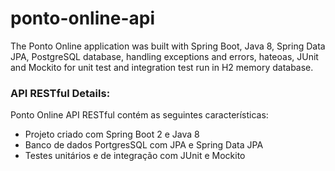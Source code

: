 
# ponto-online-api 
The Ponto Online application was built with Spring Boot, Java 8, Spring Data JPA, PostgreSQL database, handling exceptions and errors, hateoas, JUnit and Mockito for unit test and integration test run in H2 memory database.

### API RESTful Details:
Ponto Online API RESTful contém as seguintes características:  
* Projeto criado com Spring Boot 2 e Java 8
* Banco de dados PortgresSQL com JPA e Spring Data JPA
* Testes unitários e de integração com JUnit e Mockito

